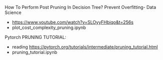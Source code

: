 How To Perform Post Pruning In Decision Tree? Prevent Overfitting- Data Science
  - https://www.youtube.com/watch?v=SLOyyFHbiqo&t=256s
  - plot_cost_complexity_pruning.ipynb
  
Pytorch PRUNING TUTORIAL:
  - reading https://pytorch.org/tutorials/intermediate/pruning_tutorial.html
  - pruning_tutorial.ipynb

  
